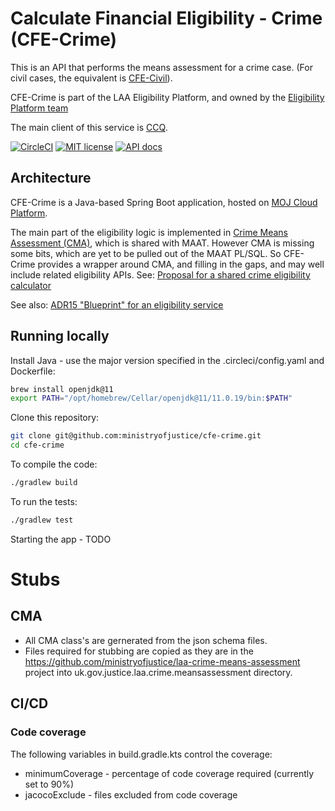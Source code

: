 # Calculate Financial Eligibility - Crime (CFE-Crime)

This is an API that performs the means assessment for a crime case. (For civil cases, the equivalent is [CFE-Civil](https://github.com/ministryofjustice/cfe-civil)).

CFE-Crime is part of the LAA Eligibility Platform, and owned by the [Eligibility Platform team](https://dsdmoj.atlassian.net/wiki/spaces/EPT/overview?homepageId=4305552053)

The main client of this service is [CCQ](https://dsdmoj.atlassian.net/wiki/spaces/LE/overview).

[![CircleCI](https://dl.circleci.com/status-badge/img/gh/ministryofjustice/cfe-crime/tree/main.svg?style=shield)](https://dl.circleci.com/status-badge/redirect/gh/ministryofjustice/laa-crime-means-assessment/tree/main)
[![MIT license](https://img.shields.io/badge/License-MIT-blue.svg)](LICENSE)
[![API docs](https://img.shields.io/badge/API_docs_-view-85EA2D.svg?logo=swagger)](https://cfe-crime-dev.apps.live.cloud-platform.service.justice.gov.uk/open-api/swagger-ui/index.html)

## Architecture

CFE-Crime is a Java-based Spring Boot application, hosted on [MOJ Cloud Platform](https://user-guide.cloud-platform.service.justice.gov.uk/documentation/concepts/about-the-cloud-platform.html).

The main part of the eligibility logic is implemented in [Crime Means Assessment (CMA)](https://dsdmoj.atlassian.net/wiki/spaces/ASLST/pages/3917447206/Crime+Means+Assessment+Service+CMA), which is shared with MAAT. However CMA is missing some bits, which are yet to be pulled out of the MAAT PL/SQL. So CFE-Crime provides a wrapper around CMA, and filling in the gaps, and may well include related eligibility APIs. See: [Proposal for a shared crime eligibility calculator](https://docs.google.com/document/d/1XdFWnwkiGnwz2M4wEYIHpkAlQ7h0ze3ZI5L2neupkr4/edit#)

See also: [ADR15 "Blueprint" for an eligibility service](https://dsdmoj.atlassian.net/wiki/spaces/EPT/pages/4413194281/ADR15+Blueprint+for+an+eligibility+service)

## Running locally

Install Java - use the major version specified in the .circleci/config.yaml and Dockerfile:

```sh
brew install openjdk@11
export PATH="/opt/homebrew/Cellar/openjdk@11/11.0.19/bin:$PATH"
```

Clone this repository:

```sh
git clone git@github.com:ministryofjustice/cfe-crime.git
cd cfe-crime
```

To compile the code:

```sh
./gradlew build
```

To run the tests:
```sh
./gradlew test
```

Starting the app - TODO
# Stubs
## CMA
* All CMA class's are gernerated from the json schema files.
* Files required for stubbing are copied as they are in the https://github.com/ministryofjustice/laa-crime-means-assessment project into uk.gov.justice.laa.crime.meansassessment directory.

## CI/CD

### Code coverage
The following variables in build.gradle.kts control the coverage:

* minimumCoverage - percentage of code coverage required (currently set to 90%)
* jacocoExclude - files excluded from code coverage


